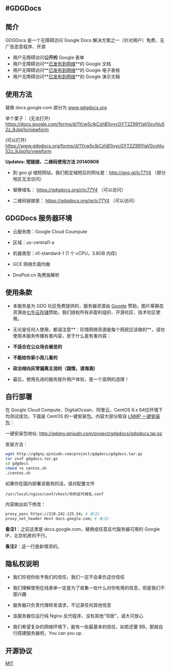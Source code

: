 #GDGDocs
------------------

简介
--------------

GDGDocs 是一个无障碍访问 Google Docs 解决方案之一（针对用户）免费、无广告恶意程序、开源

  - 用户无障碍访问**公开的** Google 表单
  - 用户无障碍访问**[已发布到网络][1]**的 Google 文档
  - 用户无障碍访问**[已发布到网络][2]**的 Google 电子表格
  - 用户无障碍访问**[已发布到网络][3]**的 Google 演示文稿

使用方法
-------

替换 docs.google.com 部分为 www.gdgdocs.org

举个栗子：
(无法打开) 
https://docs.google.com/forms/d/1Ycw5cIkCzhB1ivycGYT2Z99YlaV0cvhIu52z_9Jpp1o/viewform 

(可以打开)
https://www.gdgdocs.org/forms/d/1Ycw5cIkCzhB1ivycGYT2Z99YlaV0cvhIu52z_9Jpp1o/viewform 

**Updates:  短链接、二维码使用方法 20140808**

 - 到 goo.gl 缩短网站，我们假定缩短后的网址是：http://goo.gl/jc77Y4 （部分地区无法访问）

 - 替换域名： https://gdgdocs.org/r/jc77Y4  （可以访问）

 - 二维码链接是： https://gdgdocs.org/qr/jc77Y4 （可以访问）

GDGDocs 服务器环境
--------------

 - 云服务商：Google Cloud Coumpute
 
 - 区域：us-central1-a 

 - 机器类型：n1-standard-1 (1 个 vCPU，3.8GB 内存) 

 - GCE 网络负载均衡
 
 - DnsPod.cn 免费版解析 

使用条款
---------
- 本服务是为 GDG 社区免费提供的，服务器资源由 [Google][4] 赞助，图片等静态资源由[七牛云存储][5]赞助，我们授权所有非盈利组织、开源社区、技术社区使用。

- 无论是任何人使用，都请注意**：珍惜网络资源是每个网民应该做的**，请勿使用本服务传播有害内容，至于什么是有害内容：

 - **不适合在公众场合展览的**
 - **不能给你家小孩儿看的**
 - **政治倾向灰常偏离主流的（国情，请海涵）**

- 最后，使用先进的服务提升用户体验，是一个高明的选择！


自行部署
--------------

在 Google Cloud Compute、DigitalOcean、阿里云，CentOS 6.x 64位环境下均测试成功，下面是 CentOS 的一键安装包。内容大部分取自 [LNMP 一键安装包][6]：

一键安装包地址:  http://gdgny.qiniudn.com/project/gdgdocs/gdgdocs.tar.gz 

安装方法：

```sh
wget http://gdgny.qiniudn.com/project/gdgdocs/gdgdocs.tar.gz
tar zxvf gdgdocs.tar.gz
cd gdgdocs
chmod +x centos.sh
./centos.sh
```

如果你在国内部署该服务的话，请对配置文件
    
    /usr/local/nginx/conf/vhost/你的反代域名.conf 

内容做出如下修改：

```sh 
proxy_pass https://210.242.125.54; # 备注1
proxy_set_header Host docs.google.com; # 备注2
```
**备注1**：之前这里是 docs.google.com，替换成任意反代服务器可用的 Google IP，北京机房的不行。

**备注2**：这一行是新增添的。

隐私权说明
----
 - 我们珍视你给予我们的信任，我们一定不会辜负这份信任
 
 - 我们理解使用在线表单一定是为了收集一些什么对你有用的信息，但是我们不感兴趣
 
 - 服务器只负责代理转发请求，不记录任何其他信息
 
 - 该服务器仅运行纯 Nginx 反代程序，没有其他“邻居”，请大可放心
 
 - 我们希望复杂的网络环境下，能有一些最基本的信任，如若还要 BB，那就自行搭建服务器吧，You can you up.

开源协议
----
[MIT][7]


  [1]: https://support.google.com/docs/answer/183965?hl=zh-Hans
  [2]: https://support.google.com/docs/answer/183965?hl=zh-Hans
  [3]: https://support.google.com/docs/answer/183965?hl=zh-Hans
  [4]: https://www.google.com
  [5]: http://www.qiniu.com/
  [6]: http://lnmp.org/
  [7]: http://opensource.org/licenses/mit-license.php
